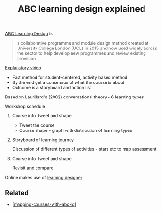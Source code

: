 ﻿---
backlinks:
- title: Design
  url: /memex/sense/Design/design.html
- title: Evolution of design for learning
  url: /memex/sense/Design/evolution-of-design-for-learning.html
- title: Patterns, pattern languages and design practice
  url: /memex/sense/Paper-Summaries/goodyear-patterns-design-practice.html
title: ABC learning design explained
---
[ABC Learning Design](https://abc-ld.org/) is

> a collaborative programme and module design method created at University College London (UCL) in 2015 and now used widely across the sector to help develop new programmes and review existing provision.

[Explanatory video](https://www.youtube.com/watch?v=4pnv_sFT8pQ)

- Fast method for student-centered, activity based method
- By the end get a consensus of what the course is about
- Outcome is a storyboard and action list

Based on Laurillard's (2002) conversational theory - 6 learning types

Workshop schedule

1. Course info, tweet and shape

    - Tweet the course
    - Course shape - graph with distribution of learning types
2. Storyboard of learning journey

    Discussion of different types of activities - stars etc to map assessment

3. Course info, tweet and shape

    Revisit and compare


Online makes use of [learning designer](https://www.ucl.ac.uk/learning-designer)


## Related

- [[mapping-courses-with-abc-ld]]


[//begin]: # "Autogenerated link references for markdown compatibility"
[mapping-courses-with-abc-ld]: mapping-courses-with-abc-ld "Mapping courses with ABC LD"
[//end]: # "Autogenerated link references"
